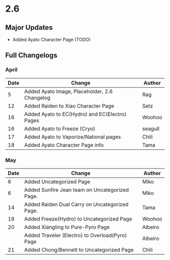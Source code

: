 # 2.6

## Major Updates

* Added Ayato Character Page (TODO)

## Full Changelogs

### April

| Date | Change                                         | Author  |
| ---- | ---------------------------------------------- | ------- |
| 5    | Added Ayato Image, Placeholder, 2.6 Changelog  | Rag     |
| 12   | Added Raiden to Xiao Character Page            | Setz    |
| 16   | Added Ayato to EC(Hydro) and EC(Electro) Pages | Woohoo  |
| 16   | Added Ayato to Freeze (Cryo)                   | seagull |
| 17   | Added Ayato to Vaporize/National pages         | Chili   |
| 18   | Added Ayato Character Page info                | Tama    |

### May

| Date | Change                                          | Author  |
| ---- | ----------------------------------------------- | ------- |
| 6    | Added Uncategorized Page                        | Miko    |
| 6    | Added Sunfire Jean team on Uncategorized Page.  | Miko    |
| 14   | Added Raiden Dual Carry on Uncategorized Page.  | Tama    |
| 18   | Added Freeze(Hydro) to Uncategorized Page       | Woohoo  |
| 20   | Added Xiangling to Pure-Pyro Page               | Albeiro |
|      | Added Traveler (Electro) to Overload(Pyro) Page | Albeiro |
| 21   | Added Chong/Bennett to Uncategorized Page       | Chili   |

##
